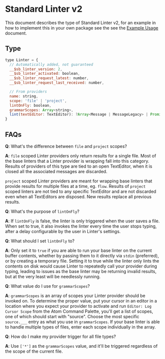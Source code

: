 # Standard Linter v2

This document describes the type of Standard Linter v2, for an example in how to
implement this in your own package see the see the [Example Usage](../examples/standard-linter-v2.md) document.

## Type

```js
type Linter = {
  // Automatically added, not guaranteed
  __$sb_linter_version: 2,
  __$sb_linter_activated: boolean,
  __$sb_linter_request_latest: number,
  __$sb_linter_request_last_received: number,

  // From providers
  name: string,
  scope: 'file' | 'project',
  lintOnFly: boolean,
  grammarScopes: Array<string>,
  lint(textEditor: TextEditor): ?Array<Message | MessageLegacy> | Promise<?Array<Message | MessageLegacy>>,
}
```

## FAQs

**Q**: What's the difference between `file` and `project` scopes?

**A**: `file` scoped Linter providers only return results for a single file.
Most of the base linters that a Linter provider is wrapping fall into this
category. Results of providers of this type are tied to an open TextEditor,
when it is closed all the associated messages are discarded.

`project` scoped Linter providers are meant for wrapping base linters that
provide results for multiple files at a time, eg. `flow`. Results of `project`
scoped linters are not tied to any specific TextEditor and are not discarded
even when all TextEditors are disposed. New results replace all previous
results.

**Q**: What's the purpose of `lintOnFly`?

**A**: If `lintOnFly` is false, the linter is only triggered when the user saves
a file. When set to true, it also invokes the linter every time the user stops
typing, after a delay configurable by the user in Linter's settings.

**Q**: What should I set `lintOnFly` to?

**A**: Only set it to `true` if you are able to run your base linter on the
current buffer contents, whether by passing them to it directly via `stdin`
(preferred), or by creating a temporary file. Setting it to true while the
linter only lints the contents on disk would cause Linter to repeatedly call
your provider during typing, leading to issues as the base linter may be
returning invalid results, but at the very least will be needlessly running.

**Q**: What value do I use for `grammarScopes`?

**A**: `grammarScopes` is an array of scopes your Linter provider should be
invoked on. To determine the proper value, put your cursor in an editor in a
location where you expect your provider to activate and run
`Editor: Log Cursor Scope` from the Atom Command Palette, you'll get a list of
scopes, one of which should start with "source". Choose the most specific
`source.___` entry as what you use in `grammarScopes`. If your base linter is
able to handle multiple types of files, enter each scope individually in the
array.

**Q**: How do I make my provider trigger for all file types?

**A**: Use `['*']` as the `grammarScopes` value, and it'll be triggered
regardless of the scope of the current file.
